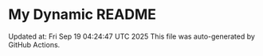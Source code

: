 # My Dynamic README
Updated at: Fri Sep 19 04:24:47 UTC 2025
This file was auto-generated by GitHub Actions.
